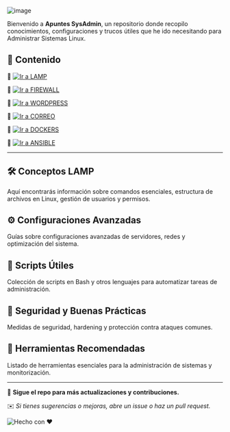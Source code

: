 ![image](https://github.com/user-attachments/assets/9aace632-820a-4c0c-8739-835b20141aa8)


Bienvenido a **Apuntes SysAdmin**, un repositorio donde recopilo conocimientos, configuraciones y trucos útiles que he ido necesitando para Administrar Sistemas Linux.

## 📖 Contenido

🔹 [![Ir a LAMP](https://img.shields.io/badge/📂%20LAMP-blue?style=for-the-badge)](.LAMP)


🔹 [![Ir a FIREWALL](https://img.shields.io/badge/📂%20FIREWALL-blue?style=for-the-badge)](.FIREWALL)

🔹 [![Ir a WORDPRESS](https://img.shields.io/badge/📂%20WORDPRESS-blue?style=for-the-badge)](https://github.com/mungimiller/Apuntes_SysAdmin/tree/main/WORDPRESS)

🔹 [![Ir a CORREO](https://img.shields.io/badge/📂%20POSTFIX/DOVECOT-blue?style=for-the-badge)](https://github.com/mungimiller/Apuntes_SysAdmin/tree/main/POSTFIX-DOVECOT)

🔹 [![Ir a DOCKERS](https://img.shields.io/badge/📂%20DOCKERS-blue?style=for-the-badge)](https://github.com/mungimiller/Apuntes_SysAdmin/tree/main/DOCKERS)

🔹 [![Ir a ANSIBLE](https://img.shields.io/badge/📂%20ANSIBLE-blue?style=for-the-badge)](https://github.com/mungimiller/Apuntes_SysAdmin/tree/main/ANSIBLE)

---

## 🛠 Conceptos LAMP
Aquí encontrarás información sobre comandos esenciales, estructura de archivos en Linux, gestión de usuarios y permisos.

## ⚙️ Configuraciones Avanzadas
Guías sobre configuraciones avanzadas de servidores, redes y optimización del sistema.

## 📜 Scripts Útiles
Colección de scripts en Bash y otros lenguajes para automatizar tareas de administración.

## 🔐 Seguridad y Buenas Prácticas
Medidas de seguridad, hardening y protección contra ataques comunes.

## 🔧 Herramientas Recomendadas
Listado de herramientas esenciales para la administración de sistemas y monitorización.


---

📌 **Sigue el repo para más actualizaciones y contribuciones.**

✉️ *Si tienes sugerencias o mejoras, abre un issue o haz un pull request.*





![Hecho con ❤️](https://img.shields.io/badge/made%20with-%E2%9D%A4-red)
